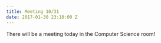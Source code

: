 ```yaml
---
title: Meeting 10/31
date: 2017-01-30 23:10:00 Z
---
```


There will be a meeting today in the Computer Science room!